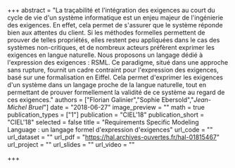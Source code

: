 +++
abstract = "La traçabilité et l'intégration des exigences au court du cycle de vie d'un système informatique est un enjeu majeur de l'ingénierie des exigences. En effet, cela permet de s'assurer que le système réponde bien aux attentes du client. Si les méthodes formelles permettent de prouver de telles propriétés, elles restent peu appliquées dans le cas des systèmes non-critiques, et de nombreux acteurs préfèrent exprimer les exigences en langue naturelle. Nous proposons un langage dédié à l'expression des exigences : RSML. Ce paradigme, situé dans une approche sans rupture, fournit un cadre contraint pour l'expression des exigences, basé sur une formalisation en Eiffel. Cela permet d'exprimer les exigences d'un système dans un langage proche de la langue naturelle, tout en permettant de prouver formellement la validité de ce système au regard de ces exigences."
authors = ["Florian Galinier","Sophie Ebersold","_Jean-Michel Bruel_"]
date = "2018-06-27"
image_preview = ""
math = true
publication_types = ["1"]
publication = "CIEL'18"
publication_short = "CIEL'18"
selected = false
title = "Requirements Specific Modeling Language : un langage formel d'expression d'exigences"
url_code = ""
url_dataset = ""
url_pdf = "https://hal.archives-ouvertes.fr/hal-01815467"
url_project = ""
url_slides = ""
url_video = ""

+++
